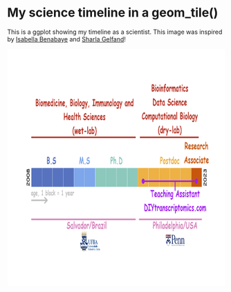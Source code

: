 # My science timeline in a geom_tile()

This is a ggplot showing my timeline as a scientist. This image was inspired by [Isabella Benabaye](https://github.com/isabellabenabaye/life-chart/) and [Sharla Gelfand](https://github.com/sharlagelfand/mylifeinmonths)\!

<img src="images/timeline.png" width="900" height="550" />

